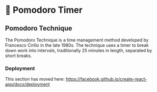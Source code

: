# 🍅 Pomodoro Timer
## Pomodoro Technique
The Pomodoro Technique is a time management method developed by Francesco Cirillo in the late 1980s. The technique uses a timer to break down work into intervals, traditionally 25 minutes in length, separated by short breaks.


### Deployment

This section has moved here: https://facebook.github.io/create-react-app/docs/deployment

